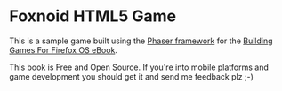 # Foxnoid HTML5 Game

This is a sample game built using the [Phaser framework](http://phaser.io) for the [Building Games For Firefox OS eBook](https://leanpub.com/buildinggamesforfirefoxos/).

This book is Free and Open Source. If you're into mobile platforms and game development you should get it and send me feedback plz ;-)

